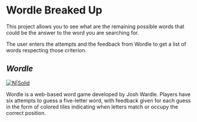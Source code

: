 # Wordle Breaked Up

This project allows you to see what are the remaining possible words that could be the answer to the word you are searching for. 

The user enters the attempts and the feedback from Wordle to get a list of words respecting those criterion.


## _Wordle_

[![N|Solid](https://i.blogs.es/9f7a02/wordle-12/450_1000.jpeg)](https://nodesource.com/products/nsolid)


Wordle is a web-based word game developed by Josh Wardle. Players have six attempts to guess a five-letter word, with feedback given for each guess in the form of colored tiles indicating when letters match or occupy the correct position.



